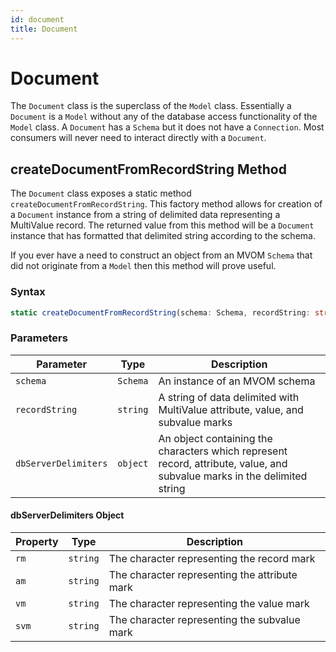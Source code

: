 ```yaml
---
id: document
title: Document
---
```


# Document

The `Document` class is the superclass of the `Model` class. Essentially a `Document` is a `Model` without any of the database access functionality of the `Model` class. A `Document` has a `Schema` but it does not have a `Connection`. Most consumers will never need to interact directly with a `Document`.

## createDocumentFromRecordString Method

The `Document` class exposes a static method `createDocumentFromRecordString`. This factory method allows for creation of a `Document` instance from a string of delimited data representing a MultiValue record. The returned value from this method will be a `Document` instance that has formatted that delimited string according to the schema.

If you ever have a need to construct an object from an MVOM `Schema` that did not originate from a `Model` then this method will prove useful.

### Syntax

```ts
static createDocumentFromRecordString(schema: Schema, recordString: string, dbServerDelimiters: object): Document
```

### Parameters

| Parameter            | Type     | Description                                                                                                              |
| -------------------- | -------- | ------------------------------------------------------------------------------------------------------------------------ |
| `schema`             | `Schema` | An instance of an MVOM schema                                                                                            |
| `recordString`       | `string` | A string of data delimited with MultiValue attribute, value, and subvalue marks                                          |
| `dbServerDelimiters` | `object` | An object containing the characters which represent record, attribute, value, and subvalue marks in the delimited string |

#### dbServerDelimiters Object

| Property | Type     | Description                                   |
| -------- | -------- | --------------------------------------------- |
| `rm`     | `string` | The character representing the record mark    |
| `am`     | `string` | The character representing the attribute mark |
| `vm`     | `string` | The character representing the value mark     |
| `svm`    | `string` | The character representing the subvalue mark  |
